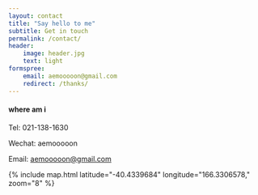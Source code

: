 ```yaml
---
layout: contact
title: "Say hello to me"
subtitle: Get in touch
permalink: /contact/
header:
    image: header.jpg
    text: light
formspree:
    email: aemooooon@gmail.com
    redirect: /thanks/
---
```


#### where am i

Tel: 021-138-1630

Wechat: aemooooon

Email: aemooooon@gmail.com

{% include map.html latitude="-40.4339684" longitude="166.3306578," zoom="8" %}
